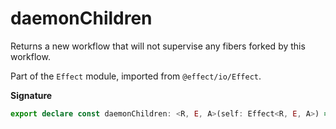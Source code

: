 # daemonChildren

Returns a new workflow that will not supervise any fibers forked by this
workflow.

Part of the `Effect` module, imported from `@effect/io/Effect`.

**Signature**

```ts
export declare const daemonChildren: <R, E, A>(self: Effect<R, E, A>) => Effect<R, E, A>
```

